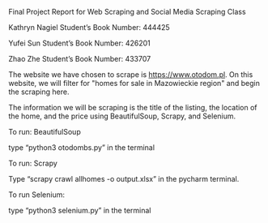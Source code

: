 
Final Project Report for Web Scraping and Social Media Scraping Class

Kathryn Nagiel
Student’s Book Number: 444425

Yufei Sun
Student’s Book Number: 426201

Zhao Zhe
Student’s Book Number: 433707


The website we have chosen to scrape is https://www.otodom.pl. On this website, we will filter for "homes for sale in Mazowieckie region" and begin the scraping here. 

The information we will be scraping is the title of the listing, the location of the home, and the price using BeautifulSoup, Scrapy, and Selenium.


To run: BeautifulSoup

type “python3 otodombs.py” in the terminal


To run: Scrapy

Type “scrapy crawl allhomes -o output.xlsx” in the pycharm terminal.


To run Selenium:

type “python3 selenium.py” in the terminal
 
